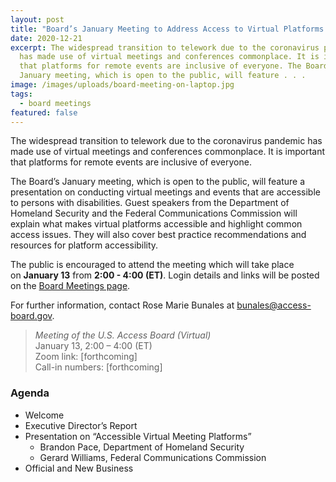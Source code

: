 ```yaml
---
layout: post
title: "Board’s January Meeting to Address Access to Virtual Platforms  "
date: 2020-12-21
excerpt: The widespread transition to telework due to the coronavirus pandemic
  has made use of virtual meetings and conferences commonplace. It is important
  that platforms for remote events are inclusive of everyone. The Board’s
  January meeting, which is open to the public, will feature . . .
image: /images/uploads/board-meeting-on-laptop.jpg
tags:
  - board meetings
featured: false
---
```

The widespread transition to telework due to the coronavirus pandemic has made use of virtual meetings and conferences commonplace. It is important that platforms for remote events are inclusive of everyone. 

The Board’s January meeting, which is open to the public, will feature a presentation on conducting virtual meetings and events that are accessible to persons with disabilities. Guest speakers from the Department of Homeland Security and the Federal Communications Commission will explain what makes virtual platforms accessible and highlight common access issues. They will also cover best practice recommendations and resources for platform accessibility. 

The public is encouraged to attend the meeting which will take place on **January 13** from **2:00 - 4:00 (ET)**. Login details and links will be posted on the [Board Meetings page](https://www.access-board.gov/about/meetings.html).  

For further information, contact Rose Marie Bunales at [bunales@access-board.gov](mailto:bunales@access-board.gov). 

> *Meeting of the U.S. Access Board (Virtual)* \
> January 13, 2:00 – 4:00 (ET) \
> Zoom link: \[forthcoming] \
> Call-in numbers: \[forthcoming] 

### Agenda

* Welcome  
* Executive Director’s Report  
* Presentation on “Accessible Virtual Meeting Platforms” 
  * Brandon Pace, Department of Homeland Security 
  * Gerard Williams, Federal Communications Commission  
* Official and New Business
